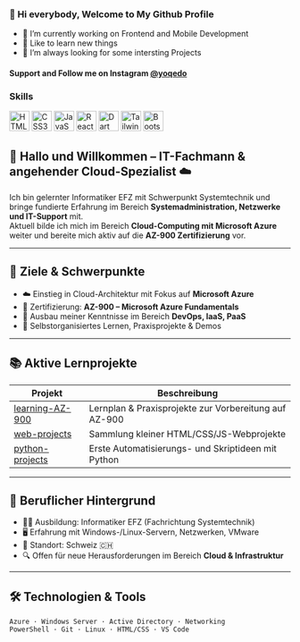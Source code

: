 ### 👋 Hi everybody, Welcome to My Github Profile

- 🔭 I’m currently working on Frontend and Mobile Development
- 🌱 Like to learn new things
- 🤔 I’m always looking for some intersting Projects

#### Support and Follow me on Instagram [@yoqedo](https://www.instagram.com/yoqedo/)

### Skills
<p align="left">
                                <a href="https://developer.mozilla.org/en-US/docs/Glossary/HTML5" target="_blank" rel="noreferrer"><img src="https://raw.githubusercontent.com/danielcranney/readme-generator/main/public/icons/skills/html5-colored.svg" width="36" height="36" alt="HTML5" /></a>
  <a href="https://www.w3.org/TR/CSS/#css" target="_blank" rel="noreferrer"><img src="https://raw.githubusercontent.com/danielcranney/readme-generator/main/public/icons/skills/css3-colored.svg" width="36" height="36" alt="CSS3" /></a>
                                <a href="https://developer.mozilla.org/en-US/docs/Web/JavaScript" target="_blank" rel="noreferrer"><img src="https://raw.githubusercontent.com/danielcranney/readme-generator/main/public/icons/skills/javascript-colored.svg" width="36" height="36" alt="JavaScript" /></a>
                                 <a href="https://reactjs.org/" target="_blank" rel="noreferrer"><img src="https://raw.githubusercontent.com/danielcranney/readme-generator/main/public/icons/skills/react-colored.svg" width="36" height="36" alt="React" /></a>
                                <a href="https://dart.dev/" target="_blank" rel="noreferrer"><img src="https://raw.githubusercontent.com/danielcranney/readme-generator/main/public/icons/skills/dart-colored.svg" width="36" height="36" alt="Dart" /></a>
                                <a href="https://tailwindcss.com/" target="_blank" rel="noreferrer"><img src="https://raw.githubusercontent.com/danielcranney/readme-generator/main/public/icons/skills/tailwindcss-colored.svg" width="36" height="36" alt="TailwindCSS" /></a>
                                <a href="https://getbootstrap.com/" target="_blank" rel="noreferrer"><img src="https://raw.githubusercontent.com/danielcranney/readme-generator/main/public/icons/skills/bootstrap-colored.svg" width="36" height="36" alt="Bootstrap" /></a>
                                

                  
                    
## 👋 Hallo und Willkommen – IT-Fachmann & angehender Cloud-Spezialist ☁️

Ich bin gelernter Informatiker EFZ mit Schwerpunkt Systemtechnik und bringe fundierte Erfahrung im Bereich **Systemadministration, Netzwerke und IT-Support** mit.  
Aktuell bilde ich mich im Bereich **Cloud-Computing mit Microsoft Azure** weiter und bereite mich aktiv auf die **AZ-900 Zertifizierung** vor.

---

## 🚀 Ziele & Schwerpunkte

- ☁️ Einstieg in Cloud-Architektur mit Fokus auf **Microsoft Azure**
- 🎯 Zertifizierung: **AZ-900 – Microsoft Azure Fundamentals**
- 🔧 Ausbau meiner Kenntnisse im Bereich **DevOps, IaaS, PaaS**
- 🧠 Selbstorganisiertes Lernen, Praxisprojekte & Demos

---

## 📚 Aktive Lernprojekte

| Projekt | Beschreibung |
|--------|--------------|
| [learning-AZ-900](https://github.com/deinName/learning-AZ-900) | Lernplan & Praxisprojekte zur Vorbereitung auf AZ-900 |
| [web-projects](https://github.com/deinName/web-projects) | Sammlung kleiner HTML/CSS/JS-Webprojekte |
| [python-projects](https://github.com/deinName/python-projects) | Erste Automatisierungs- und Skriptideen mit Python |

---

## 💼 Beruflicher Hintergrund

- 👨‍💻 Ausbildung: Informatiker EFZ (Fachrichtung Systemtechnik)
- 🖥️ Erfahrung mit Windows-/Linux-Servern, Netzwerken, VMware
- 📍 Standort: Schweiz 🇨🇭
- 🔍 Offen für neue Herausforderungen im Bereich **Cloud & Infrastruktur**

---

## 🛠️ Technologien & Tools

```text
Azure · Windows Server · Active Directory · Networking
PowerShell · Git · Linux · HTML/CSS · VS Code
